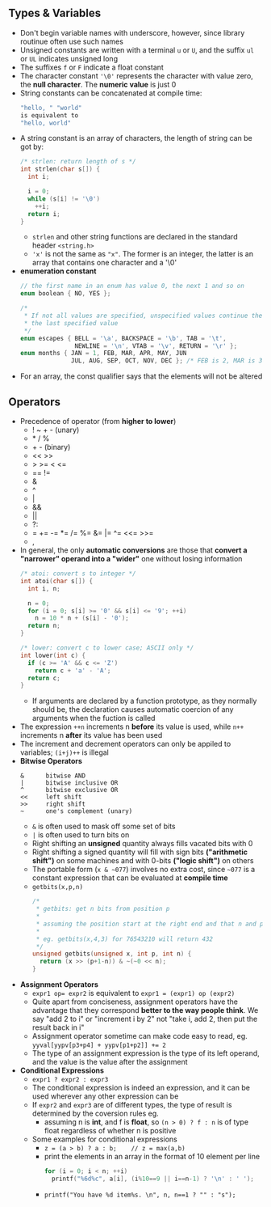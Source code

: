 ## Types & Variables

- Don't begin variable names with underscore, however, since library routinue often use such names
- Unsigned constants are written with a terminal `u` or `U`, and the suffix `ul` or `UL` indicates unsigned long
- The suffixes `f` or `F` indicate a float constant
- The character constant `'\0'` represents the character with value zero, the **null character**. The **numeric value** is just 0
- String constants can be concatenated at compile time:
  ```c
  "hello, " "world"
  is equivalent to
  "hello, world"
  ```
- A string constant is an array of characters, the length of string can be got by:
  ```c
  /* strlen: return length of s */
  int strlen(char s[]) {
    int i;

    i = 0;
    while (s[i] != '\0')
      ++i;
    return i;
  }
  ```
  - `strlen` and other string functions are declared in the standard header `<string.h>`
  - `'x'` is not the same as `"x"`. The former is an integer, the latter is an array that contains one character and a '\0'
- **enumeration constant**
  ```c
  // the first name in an enum has value 0, the next 1 and so on
  enum boolean { NO, YES };

  /*
   * If not all values are specified, unspecified values continue the progression from
   * the last specified value
   */
  enum escapes { BELL = '\a', BACKSPACE = '\b', TAB = '\t',
                 NEWLINE = '\n', VTAB = '\v', RETURN = '\r' };
  enum months { JAN = 1, FEB, MAR, APR, MAY, JUN
                JUL, AUG, SEP, OCT, NOV, DEC }; /* FEB is 2, MAR is 3, etc. */
  ```
- For an array, the const qualifier says that the elements will not be altered

## Operators
- Precedence of operator (from **higher to lower**)
  - ! ~ \+ \- (unary)
  - \* / % 
  - \+ \- (binary)
  - << >>
  - \> >= < <=
  - == !=
  - &
  - ^
  - |
  - &&
  - ||
  - ?:
  - = += -= *= /= %= &= |= ^= <<= >>=
  - ,
- In general, the only **automatic conversions** are those that **convert a "narrower" operand into a "wider"** one without losing information
  ```c
  /* atoi: convert s to integer */
  int atoi(char s[]) {
    int i, n;

    n = 0;
    for (i = 0; s[i] >= '0' && s[i] <= '9'; ++i)
      n = 10 * n + (s[i] - '0');
    return n;
  }

  /* lower: convert c to lower case; ASCII only */
  int lower(int c) {
    if (c >= 'A' && c <= 'Z')
      return c + 'a' - 'A';
    return c;
  }
  ```
  - If arguments are declared by a function prototype, as they normally should be, the declaration causes automatic coercion of any arguments when the fuction is called
- The expression `++n` increments n **before** its value is used, while `n++` increments n **after** its value has been used
- The increment and decrement operators can only be appiled to variables; `(i+j)++` is illegal
- **Bitwise Operators**
  ```
  &      bitwise AND
  |      bitwise inclusive OR
  ^      bitwise exclusive OR
  <<     left shift
  >>     right shift
  ~      one's complement (unary)
  ```
  - `&` is often used to mask off some set of bits
  - `|` is often used to turn bits on
  - Right shifting an **unsigned** quantity always fills vacated bits with 0
  - Right shifting a signed quantity will fill with sign bits **("arithmetic shift")** on some machines and with 0-bits **("logic shift")** on others
  - The portable form (`x & ~077`) involves no extra cost, since `~077` is a constant expression that can be evaluated at **compile time**
  - `getbits(x,p,n)`
    ```c
    /* 
     * getbits: get n bits from position p
     * 
     * assuming the position start at the right end and that n and p are sensible positive values
     * 
     * eg. getbits(x,4,3) for 76543210 will return 432
     */
    unsigned getbits(unsigned x, int p, int n) {
      return (x >> (p+1-n)) & ~(~0 << n);
    }
    ```
- **Assignment Operators**
  - `expr1 op= expr2` is equivalent to `expr1 = (expr1) op (expr2)`
  - Quite apart from conciseness, assignment operators have the advantage that they correspond **better to the way people think**. We say "add 2 to i" or "increment i by 2" not "take i, add 2, then put the result back in i"
  - Assignment operator sometime can make code easy to read, eg.
    `yyval[yypv[p3+p4] + yypv[p1+p2]] += 2`
  - The type of an assignment expression is the type of its left operand, and the value is the value after the assignment
- **Conditional Expressions** 
  - `expr1 ? expr2 : expr3`
  - The conditional expression is indeed an expression, and it can be used wherever any other expression can be
  - If `expr2` and `expr3` are of different types, the type of result is determined by the coversion rules eg.
    - assuming n is **int**, and f is **float**, so `(n > 0) ? f : n` is of type float regardless of whether n is positive
  - Some examples for conditional expressions
    - `z = (a > b) ? a : b;    // z = max(a,b)`
    - print the elements in an array in the format of 10 element per line
      ```c
      for (i = 0; i < n; ++i)
        printf("%6d%c", a[i], (i%10==9 || i==n-1) ? '\n' : ' ');
      ```
    - `printf("You have %d item%s. \n", n, n==1 ? "" : "s");`

